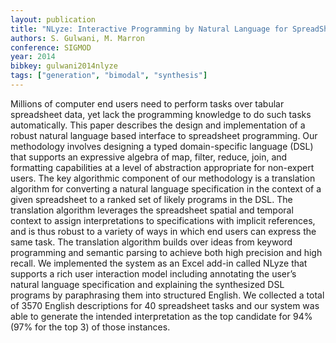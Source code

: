 ```yaml
---
layout: publication
title: "NLyze: Interactive Programming by Natural Language for SpreadSheet Data Analysis and Manipulation"
authors: S. Gulwani, M. Marron
conference: SIGMOD
year: 2014
bibkey: gulwani2014nlyze
tags: ["generation", "bimodal", "synthesis"]
---
```

Millions of computer end users need to perform tasks over tabular spreadsheet data, yet lack the programming knowledge to do such tasks automatically. This paper describes
the design and implementation of a robust natural language
based interface to spreadsheet programming. Our methodology involves designing a typed domain-specific language
(DSL) that supports an expressive algebra of map, filter, reduce, join, and formatting capabilities at a level of abstraction appropriate for non-expert users. The key algorithmic
component of our methodology is a translation algorithm
for converting a natural language specification in the context of a given spreadsheet to a ranked set of likely programs
in the DSL. The translation algorithm leverages the spreadsheet spatial and temporal context to assign interpretations
to specifications with implicit references, and is thus robust
to a variety of ways in which end users can express the same
task. The translation algorithm builds over ideas from keyword programming and semantic parsing to achieve both
high precision and high recall. We implemented the system
as an Excel add-in called NLyze that supports a rich user
interaction model including annotating the user’s natural
language specification and explaining the synthesized DSL
programs by paraphrasing them into structured English. We
collected a total of 3570 English descriptions for 40 spreadsheet tasks and our system was able to generate the intended
interpretation as the top candidate for 94% (97% for the top
3) of those instances.


